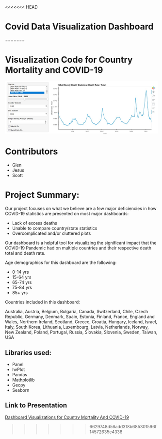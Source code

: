 <<<<<<< HEAD
# Covid Data Visualization Dashboard
=======
# Visualization Code for Country Mortality and COVID-19
![Dashboard](Resources/Main_Panel.jpg)
# Contributors
* Glen 
* Jesus
* Scott

# Project Summary:
Our project focuses on what we believe are a few major deficiencies in how COVID-19 statistics are presented on most major dashboards:
* Lack of excess deaths
* Unable to compare country/state statistics
* Overcomplicated and/or cluttered plots

Our dashboard is a helpful tool for visualizing the significant impact that the COVID-19 Pandemic had on multiple countries and their respective death total and death rate. 

Age demographics for this dashboard are the following:
* 0-14 yrs
* 15-64 yrs
* 65-74 yrs
* 75-84 yrs
* 85+ yrs

Countries included in this dashboard:

Australia, Austria, Belgium, Bulgaria, Canada, Switzerland, Chile, Czech Republic, Germany, Denmark,
Spain, Estonia, Finland, France, England and Wales, Northern Ireland, Scotland, Greece, 
Croatia, Hungary, Iceland, Israel, Italy, South Korea, Lithuania, Luxembourg, Latvia, 
Netherlands, Norway, New Zealand, Poland, Portugal, Russia, Slovakia, Slovenia, Sweden, Taiwan, USA


## Libraries used:
* Panel
* hvPlot
* Pandas
* Mathplotlib
* Geopy
* Seaborn

## Link to Presentation
[Dashboard Visualizations for Country Mortality
And COVID-19](https://docs.google.com/presentation/d/1HCXKw-G2MO_-SUf69u6XDQCkMVT7jiKRqAI4lBNssz0/edit#slide=id.p)

>>>>>>> 6629748d56add318b685301596f14572635e4338

